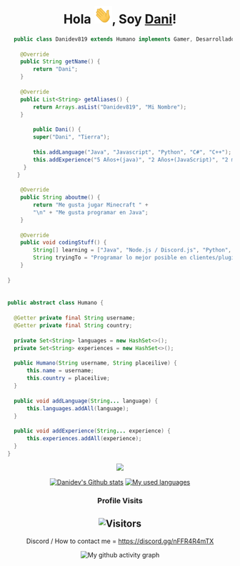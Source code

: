 <div align="center">

<h1>Hola <img src="images/Hi.gif" width="40px" />, Soy <a href="https://portafolio.danipro2007.repl.co">Dani</a>!</h1>
</div>

```java
  public class Danidev819 extends Humano implements Gamer, Desarrollador {

	@Override
	public String getName() {
		return "Dani";
	}
	
	@Override
	public List<String> getAliases() {
		return Arrays.asList("Danidev819", "Mi Nombre");
	}

        public Dani() {
        super("Dani", "Tierra");

        this.addLanguage("Java", "Javascript", "Python", "C#", "C++");
        this.addExperience("5 Años+(java)", "2 Años+(JavaScript)", "2 meses (Python), 1 mes (C# y C++)");
     }
   }

	@Override
	public String aboutme() {
		return "Me gusta jugar Minecraft " +
		"\n" + "Me gusta programar en Java";
	}
    
	@Override
	public void codingStuff() {
		String[] learning = ["Java", "Node.js / Discord.js", "Python", "C#", "C++"];
		String tryingTo = "Programar lo mejor posible en clientes/plugins/mods de Minecraft";
	}
	
} 


public abstract class Humano {

  @Getter private final String username;
  @Getter private final String country;

  private Set<String> languages = new HashSet<>();
  private Set<String> experiences = new HashSet<>();

  public Humano(String username, String placeilive) {
      this.name = username;
      this.country = placeilive;
  }

  public void addLanguage(String... language) {
      this.languages.addAll(language);
  }
  
  public void addExperience(String... experience) {
      this.experiences.addAll(experience);
  }
}
```

<!-- 
**Languages and Tools:**

<img align="left" alt="Visual Studio Code" width="26px" src="https://raw.githubusercontent.com/github/explore/80688e429a7d4ef2fca1e82350fe8e3517d3494d/topics/visual-studio-code/visual-studio-code.png" />
<img align="left" alt="HTML5" width="26px" src="https://raw.githubusercontent.com/github/explore/80688e429a7d4ef2fca1e82350fe8e3517d3494d/topics/html/html.png" />
<img align="left" alt="CSS3" width="26px" src="https://raw.githubusercontent.com/github/explore/80688e429a7d4ef2fca1e82350fe8e3517d3494d/topics/css/css.png" />
<img align="left" alt="JavaScript" width="26px" src="https://raw.githubusercontent.com/github/explore/80688e429a7d4ef2fca1e82350fe8e3517d3494d/topics/javascript/javascript.png" />
<img align="left" alt="HTML5" width="26px" src="https://raw.githubusercontent.com/github/explore/80688e429a7d4ef2fca1e82350fe8e3517d3494d/topics/terminal/terminal.png" />
<img align="left" alt="C#" width="26px" src="https://skillvalue.com/jobs/wp-content/uploads/sites/7/2019/01/csharp_logo.png" />
<img align="left" alt="Java" width="26px" src="http://www.athenaglobus.com/wp-content/uploads/2014/12/java-logo-png.png" /> 
-->

<!--

<!--START_SECTION:waka-->

<p align = "center"><img src = "https://github-widgetbox.vercel.app/api/skills?names=java,html,css,javascript,typescript,csharp,cpp,python,bash,powershell&includeNames=true"></p>


<!--END_SECTION:waka-->
<div align="center">
	
[![Danidev's Github stats](https://github-readme-stats.vercel.app/api?username=Danidev819&show_icons=true&title_color=fff&icon_color=79ff97&text_color=9f9f9f&bg_color=151515&count_private=true)](https://github.com/Danidev819) 
[![My used languages](https://github-readme-stats.vercel.app/api/top-langs/?username=Danidev819&layout=compact&show_icons=true&title_color=fff&icon_color=79ff97&text_color=9f9f9f&bg_color=151515&count_private=true&langs_count=6)](https://github.com/Danidev819)
### Profile Visits 

![Visitors](https://komarev.com/ghpvc/?username=Danidev819&color=blueviolet)
---

</details>

Discord / How to contact me = https://discord.gg/nFFR4R4mTX


![My github activity graph](https://activity-graph.herokuapp.com/graph?username=danidev819&theme=react-dark)
